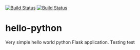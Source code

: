 [![Build Status](http://43.204.100.148:8080/buildStatus/icon?job=PythonFlask)](http://43.204.100.148:8080/job/PythonFlask/)
[![Build Status](http://43.204.100.148:8080/job/PythonFlask/badge/icon)](http://43.204.100.148:8080/job/PythonFlask/)

# hello-python
Very simple hello world python Flask application.
Testing
test
